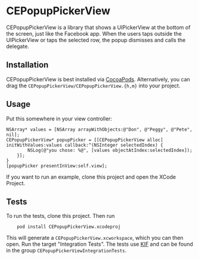 CEPopupPickerView
=============

CEPopupPickerView is a library that shows a UIPickerView at the bottom of the
screen, just like the Facebook app. When the users taps outside the UIPickerView
or taps the selected row, the popup dismisses and calls the delegate.

Installation
------------

CEPopupPickerView is best installed via [CocoaPods](https://github.com/CocoaPods/CocoaPods). Alternatively, you can drag the `CEPopupPickerView/CEPopupPickerView.{h,m}` into your project.

Usage
-----

Put this somewhere in your view controller:

    NSArray* values = [NSArray arrayWithObjects:@"Don", @"Peggy", @"Pete", nil];
    CEPopupPickerView* popupPicker = [[CEPopupPickerView alloc] initWithValues:values callback:^(NSInteger selectedIndex) {
            NSLog(@"you chose: %@", [values objectAtIndex:selectedIndex]);
        }];
    }
    [popupPicker presentInView:self.view];

If you want to run an example, clone this project and open the XCode Project.

Tests
-----

To run the tests, clone this project. Then run 

        pod install CEPopupPickerView.xcodeproj

This will generate a `CEPopupPickerView.xcworkspace`, which you can then open.
Run the target "Integration Tests". 
The tests use [KIF](https://github.com/square/KIF) and can be found in the group `CEPopupPickerViewIntegrationTests`.
